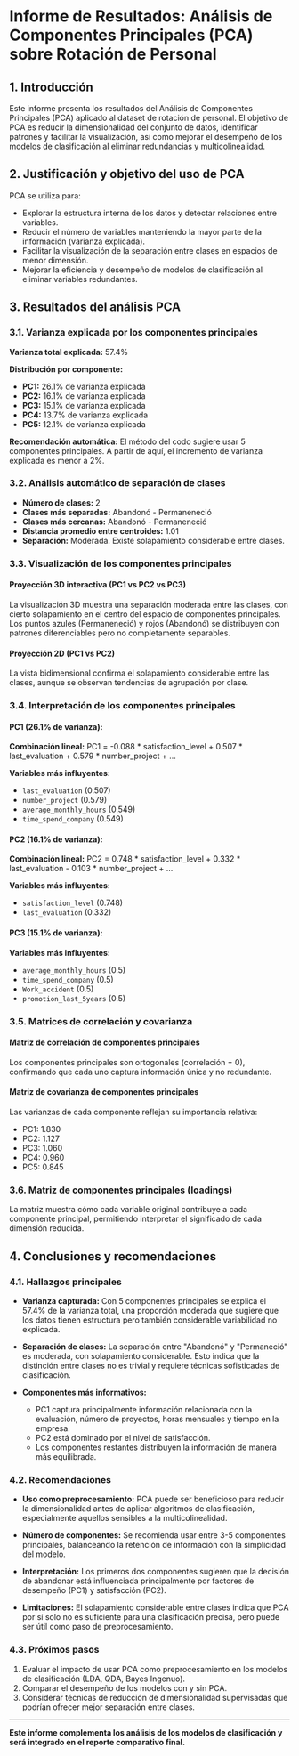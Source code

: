 # Informe de Resultados: Análisis de Componentes Principales (PCA) sobre Rotación de Personal

## 1. Introducción

Este informe presenta los resultados del Análisis de Componentes Principales (PCA) aplicado al dataset de rotación de personal. El objetivo de PCA es reducir la dimensionalidad del conjunto de datos, identificar patrones y facilitar la visualización, así como mejorar el desempeño de los modelos de clasificación al eliminar redundancias y multicolinealidad.

## 2. Justificación y objetivo del uso de PCA

PCA se utiliza para:
- Explorar la estructura interna de los datos y detectar relaciones entre variables.
- Reducir el número de variables manteniendo la mayor parte de la información (varianza explicada).
- Facilitar la visualización de la separación entre clases en espacios de menor dimensión.
- Mejorar la eficiencia y desempeño de modelos de clasificación al eliminar variables redundantes.

## 3. Resultados del análisis PCA

### 3.1. Varianza explicada por los componentes principales

**Varianza total explicada:** 57.4%

**Distribución por componente:**
- **PC1:** 26.1% de varianza explicada
- **PC2:** 16.1% de varianza explicada  
- **PC3:** 15.1% de varianza explicada
- **PC4:** 13.7% de varianza explicada
- **PC5:** 12.1% de varianza explicada

**Recomendación automática:** El método del codo sugiere usar 5 componentes principales. A partir de aquí, el incremento de varianza explicada es menor a 2%.

### 3.2. Análisis automático de separación de clases

- **Número de clases:** 2
- **Clases más separadas:** Abandonó - Permaneneció
- **Clases más cercanas:** Abandonó - Permaneneció
- **Distancia promedio entre centroides:** 1.01
- **Separación:** Moderada. Existe solapamiento considerable entre clases.

### 3.3. Visualización de los componentes principales

#### Proyección 3D interactiva (PC1 vs PC2 vs PC3)
La visualización 3D muestra una separación moderada entre las clases, con cierto solapamiento en el centro del espacio de componentes principales. Los puntos azules (Permaneneció) y rojos (Abandonó) se distribuyen con patrones diferenciables pero no completamente separables.

#### Proyección 2D (PC1 vs PC2)
La vista bidimensional confirma el solapamiento considerable entre las clases, aunque se observan tendencias de agrupación por clase.

### 3.4. Interpretación de los componentes principales

#### PC1 (26.1% de varianza):
**Combinación lineal:** PC1 = -0.088 * satisfaction_level + 0.507 * last_evaluation + 0.579 * number_project + ...

**Variables más influyentes:**
- `last_evaluation` (0.507)
- `number_project` (0.579) 
- `average_monthly_hours` (0.549)
- `time_spend_company` (0.549)

#### PC2 (16.1% de varianza):
**Combinación lineal:** PC2 = 0.748 * satisfaction_level + 0.332 * last_evaluation - 0.103 * number_project + ...

**Variables más influyentes:**
- `satisfaction_level` (0.748)
- `last_evaluation` (0.332)

#### PC3 (15.1% de varianza):
**Variables más influyentes:**
- `average_monthly_hours` (0.5)
- `time_spend_company` (0.5)
- `Work_accident` (0.5)
- `promotion_last_5years` (0.5)

### 3.5. Matrices de correlación y covarianza

#### Matriz de correlación de componentes principales
Los componentes principales son ortogonales (correlación = 0), confirmando que cada uno captura información única y no redundante.

#### Matriz de covarianza de componentes principales
Las varianzas de cada componente reflejan su importancia relativa:
- PC1: 1.830
- PC2: 1.127
- PC3: 1.060
- PC4: 0.960
- PC5: 0.845

### 3.6. Matriz de componentes principales (loadings)

La matriz muestra cómo cada variable original contribuye a cada componente principal, permitiendo interpretar el significado de cada dimensión reducida.

## 4. Conclusiones y recomendaciones

### 4.1. Hallazgos principales

- **Varianza capturada:** Con 5 componentes principales se explica el 57.4% de la varianza total, una proporción moderada que sugiere que los datos tienen estructura pero también considerable variabilidad no explicada.

- **Separación de clases:** La separación entre "Abandonó" y "Permaneció" es moderada, con solapamiento considerable. Esto indica que la distinción entre clases no es trivial y requiere técnicas sofisticadas de clasificación.

- **Componentes más informativos:** 
  - PC1 captura principalmente información relacionada con la evaluación, número de proyectos, horas mensuales y tiempo en la empresa.
  - PC2 está dominado por el nivel de satisfacción.
  - Los componentes restantes distribuyen la información de manera más equilibrada.

### 4.2. Recomendaciones

- **Uso como preprocesamiento:** PCA puede ser beneficioso para reducir la dimensionalidad antes de aplicar algoritmos de clasificación, especialmente aquellos sensibles a la multicolinealidad.

- **Número de componentes:** Se recomienda usar entre 3-5 componentes principales, balanceando la retención de información con la simplicidad del modelo.

- **Interpretación:** Los primeros dos componentes sugieren que la decisión de abandonar está influenciada principalmente por factores de desempeño (PC1) y satisfacción (PC2).

- **Limitaciones:** El solapamiento considerable entre clases indica que PCA por sí solo no es suficiente para una clasificación precisa, pero puede ser útil como paso de preprocesamiento.

### 4.3. Próximos pasos

1. Evaluar el impacto de usar PCA como preprocesamiento en los modelos de clasificación (LDA, QDA, Bayes Ingenuo).
2. Comparar el desempeño de los modelos con y sin PCA.
3. Considerar técnicas de reducción de dimensionalidad supervisadas que podrían ofrecer mejor separación entre clases.

---
**Este informe complementa los análisis de los modelos de clasificación y será integrado en el reporte comparativo final.**